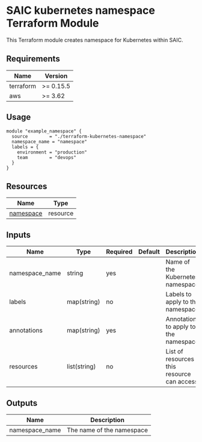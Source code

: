 # SAIC kubernetes namespace Terraform Module

This Terraform module creates namespace for Kubernetes within SAIC.

## Requirements

| Name      | Version   |
|-----------|-----------|
| terraform | >= 0.15.5 |
| aws       | >= 3.62   |


## Usage
```hcl
module "example_namespace" {
  source        = "./terraform-kubernetes-namespace"
  namespace_name = "namespace"
  labels = {
    environment = "production"
    team        = "devops"
  }
}
```




## Resources

| Name                                             | Type     |
|--------------------------------------------------|----------|
| [namespace](https://registry.terraform.io/providers/hashicorp/kubernetes/latest/docs/resources/namespace_v1) | resource |

## Inputs

| Name             | Type         | Required | Default | Description    |
|------------------|--------------|----------|---------|----------------|
| namespace_name               | string     | yes      |         | Name of the Kubernetes namespace |
| labels        | map(string)       | no      |         | Labels to apply to the namespace |
| annotations | map(string)     | yes      |         | Annotations to apply to the namespace |
| resources       | list(string)       | no      |         | List of resources this resource can access |

## Outputs

| Name               | Description                                  |
|--------------------|----------------------------------------------|
| namespace_name  | The name of the namespace           |      |

